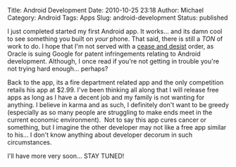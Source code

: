 Title: Android Development
Date: 2010-10-25 23:18
Author: Michael
Category: Android
Tags: Apps
Slug: android-development
Status: published

I just completed started my first Android app. It works... and its damn
cool to see something you built on *your* phone. That said, there is
still a *TON* of work to do. I hope that I'm not served with a [cease
and desist](http://www.marketwatch.com/story/oracle-sues-google-for-patent-infringement-2010-08-12?dist=beforebell)
order, as Oracle is suing Google for patent infringements relating to
Android development. Although, I once read if you're not getting in
trouble you're not trying hard enough... perhaps?

Back to the app, its a fire department related app and the only
competition retails his app at \$2.99. I've been thinking all along that
I will release free apps as long as I have a decent job and my family is
not wanting for anything. I believe in karma and as such,
I definitely don't want to be greedy (especially as so many people are
struggling to make ends meet in the current economic environment).  Not
to say this app cures cancer or something, but I imagine the other
developer may not like a free app similar to his... I don't know
anything about developer decorum in such circumstances.

I'll have more very soon... STAY TUNED!
